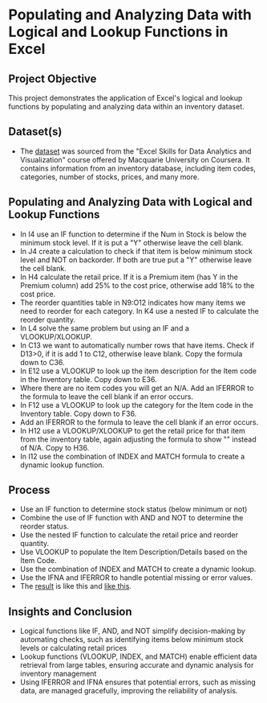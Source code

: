 # Populating and Analyzing Data with Logical and Lookup Functions in Excel
## Project Objective
This project demonstrates the application of Excel's logical and lookup functions by populating and analyzing data within an inventory dataset. 

## Dataset(s)
- The <a href="https://github.com/DennyMandaka/Populating-and-Analyzing-Data-with-Logical-and-Lookup-Functions-in-Excel/blob/main/Logical%20and%20Lookup%20Functions.xlsx">dataset</a> was sourced from the "Excel Skills for Data Analytics and Visualization" course offered by Macquarie University on Coursera. It contains information from an inventory database, including item codes, categories, number of stocks, prices, and many more.

## Populating and Analyzing Data with Logical and Lookup Functions
- In I4 use an IF function to determine if the Num in Stock is below the minimum stock level. If it is put a "Y" otherwise leave the cell blank.
- In J4 create a calculation to check if that item is below minimum stock level and NOT on backorder. If both are true put a "Y" otherwise leave the cell blank.
- In H4 calculate the retail price. If it is a Premium item (has Y in the Premium column) add 25% to the cost price, otherwise add 18% to the cost price.
- The reorder quantities table in N9:O12 indicates how many items we need to reorder for each category. In K4 use a nested IF to calculate the reorder quantity.
- In L4 solve the same problem but using an IF and a VLOOKUP/XLOOKUP.
- In C13 we want to automatically number rows that have items. Check if D13>0, if it is add 1 to C12, otherwise leave blank. Copy the formula down to C36.
- In E12 use a VLOOKUP to look up the item description for the Item code in the Inventory table. Copy down to E36.
- Where there are no item codes you will get an N/A. Add an IFERROR to the formula to leave the cell blank if an error occurs.
- In F12 use a VLOOKUP to look up the category for the Item code in the Inventory table. Copy down to F36.
- Add an IFERROR to the formula to leave the cell blank if an error occurs.
- In H12 use a VLOOKUP/XLOOKUP to get the retail price for that item from the inventory table, again adjusting the formula to show "" instead of N/A. Copy to H36.
- In I12 use the combination of INDEX and MATCH formula to create a dynamic lookup function.

## Process
- Use an IF function to determine stock status (below minimum or not)
- Combine the use of IF function with AND and NOT to determine the reorder status.
- Use the nested IF function to calculate the retail price and reorder quantity.
- Use VLOOKUP to populate the Item Description/Details based on the Item Code.
- Use the combination of INDEX and MATCH to create a dynamic lookup.
- Use the IFNA and IFERROR to handle potential missing or error values.
- The <a href="https://github.com/DennyMandaka/Populating-and-Analyzing-Data-with-Logical-and-Lookup-Functions-in-Excel/blob/main/Inventory.png">result</a> is like this and <a href="https://github.com/DennyMandaka/Populating-and-Analyzing-Data-with-Logical-and-Lookup-Functions-in-Excel/blob/main/Customer%20Quote.png">like this</a>.

## Insights and Conclusion
- Logical functions like IF, AND, and NOT simplify decision-making by automating checks, such as identifying items below minimum stock levels or calculating retail prices
- Lookup functions (VLOOKUP, INDEX, and MATCH) enable efficient data retrieval from large tables, ensuring accurate and dynamic analysis for inventory management
- Using IFERROR and IFNA ensures that potential errors, such as missing data, are managed gracefully, improving the reliability of analysis.

